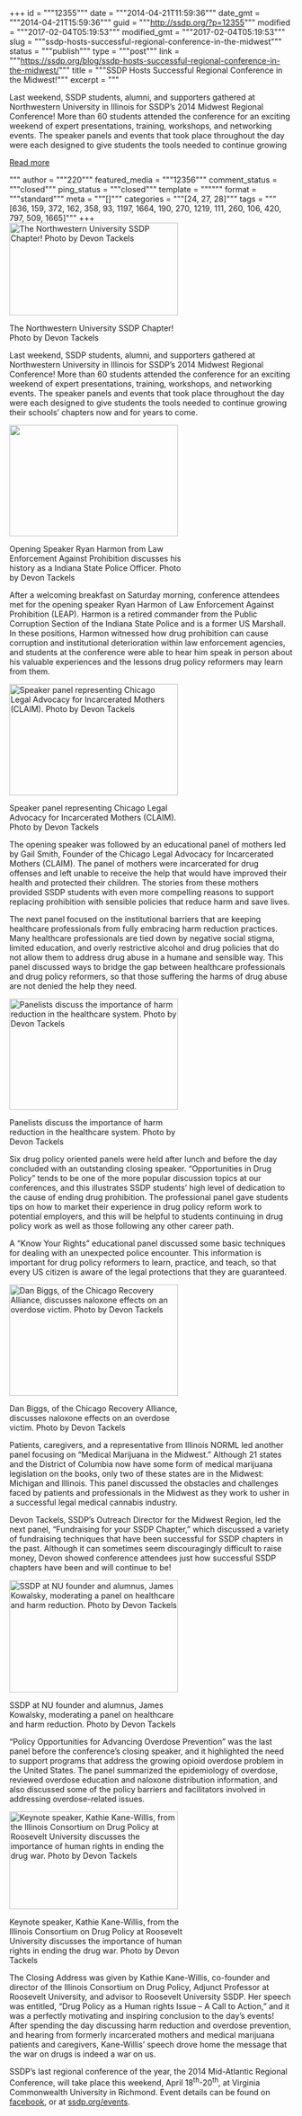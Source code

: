 +++
id = """12355"""
date = """2014-04-21T11:59:36"""
date_gmt = """2014-04-21T15:59:36"""
guid = """http://ssdp.org/?p=12355"""
modified = """2017-02-04T05:19:53"""
modified_gmt = """2017-02-04T05:19:53"""
slug = """ssdp-hosts-successful-regional-conference-in-the-midwest"""
status = """publish"""
type = """post"""
link = """https://ssdp.org/blog/ssdp-hosts-successful-regional-conference-in-the-midwest/"""
title = """SSDP Hosts Successful Regional Conference in the Midwest!"""
excerpt = """<p>Last weekend, SSDP students, alumni, and supporters gathered at Northwestern University in Illinois for SSDP’s 2014 Midwest Regional Conference! More than 60 students attended the conference for an exciting weekend of expert presentations, training, workshops, and networking events. The speaker panels and events that took place throughout the day were each designed to give students the tools needed to continue growing</p>
<div class="h10"></div>
<p><a class="more-link2 flat" href="https://ssdp.org/blog/ssdp-hosts-successful-regional-conference-in-the-midwest/">Read more</a></p>
"""
author = """220"""
featured_media = """12356"""
comment_status = """closed"""
ping_status = """closed"""
template = """"""
format = """standard"""
meta = """[]"""
categories = """[24, 27, 28]"""
tags = """[636, 159, 372, 162, 358, 93, 1197, 1664, 190, 270, 1219, 111, 260, 106, 420, 797, 509, 1665]"""
+++
<div id="attachment_12356" style="width: 310px" class="wp-caption alignright"><a href="/assets/mwrc-1.jpg"><img class="wp-image-12356 size-medium" src="http://ssdp.org/assets/mwrc-1-300x165.jpg" alt="The Northwestern University SSDP Chapter! Photo by Devon Tackels" width="300" height="165" /></a><p class="wp-caption-text">The Northwestern University SSDP Chapter! Photo by Devon Tackels</p></div>



Last weekend, SSDP students, alumni, and supporters gathered at Northwestern University in Illinois for SSDP’s 2014 Midwest Regional Conference! More than 60 students attended the conference for an exciting weekend of expert presentations, training, workshops, and networking events. The speaker panels and events that took place throughout the day were each designed to give students the tools needed to continue growing their schools’ chapters now and for years to come.



<div id="attachment_12359" style="width: 310px" class="wp-caption alignleft"><a href="/assets/mwrc-4-harmon.jpg"><img class="wp-image-12359 size-medium" src="http://ssdp.org/assets/mwrc-4-harmon-300x198.jpg" alt="" width="300" height="198" /></a><p class="wp-caption-text">Opening Speaker Ryan Harmon from Law Enforcement Against Prohibition discusses his history as a Indiana State Police Officer. Photo by Devon Tackels</p></div>



After a welcoming breakfast on Saturday morning, conference attendees met for the opening speaker Ryan Harmon of Law Enforcement Against Prohibition (LEAP). Harmon is a retired commander from the Public Corruption Section of the Indiana State Police and is a former US Marshall. In these positions, Harmon witnessed how drug prohibition can cause corruption and institutional deterioration within law enforcement agencies, and students at the conference were able to hear him speak in person about his valuable experiences and the lessons drug policy reformers may learn from them.



<div id="attachment_12357" style="width: 310px" class="wp-caption alignright"><a href="http://ssdp.org/assets/mwrc-CLAIM-pic-2.jpg"><img class="wp-image-12357 size-medium" src="http://ssdp.org/assets/mwrc-CLAIM-pic-2-300x198.jpg" alt="Speaker panel representing Chicago Legal Advocacy for Incarcerated Mothers (CLAIM). Photo by Devon Tackels" width="300" height="198" /></a><p class="wp-caption-text">Speaker panel representing Chicago Legal Advocacy for Incarcerated Mothers (CLAIM). Photo by Devon Tackels</p></div>



The opening speaker was followed by an educational panel of mothers led by Gail Smith, Founder of the Chicago Legal Advocacy for Incarcerated Mothers (CLAIM). The panel of mothers were incarcerated for drug offenses and left unable to receive the help that would have improved their health and protected their children. The stories from these mothers provided SSDP students with even more compelling reasons to support replacing prohibition with sensible policies that reduce harm and save lives.



The next panel focused on the institutional barriers that are keeping healthcare professionals from fully embracing harm reduction practices. Many healthcare professionals are tied down by negative social stigma, limited education, and overly restrictive alcohol and drug policies that do not allow them to address drug abuse in a humane and sensible way. This panel discussed ways to bridge the gap between healthcare professionals and drug policy reformers, so that those suffering the harms of drug abuse are not denied the help they need.



<div id="attachment_12358" style="width: 310px" class="wp-caption alignleft"><a href="http://ssdp.org/assets/mwrc-6-healthcare.jpg"><img class="wp-image-12358 size-medium" src="http://ssdp.org/assets/mwrc-6-healthcare-300x198.jpg" alt="Panelists discuss the importance of harm reduction in the healthcare system. Photo by Devon Tackels" width="300" height="198" /></a><p class="wp-caption-text">Panelists discuss the importance of harm reduction in the healthcare system. Photo by Devon Tackels</p></div>



Six drug policy oriented panels were held after lunch and before the day concluded with an outstanding closing speaker. “Opportunities in Drug Policy” tends to be one of the more popular discussion topics at our conferences, and this illustrates SSDP students’ high level of dedication to the cause of ending drug prohibition. The professional panel gave students tips on how to market their experience in drug policy reform work to potential employers, and this will be helpful to students continuing in drug policy work as well as those following any other career path.



A “Know Your Rights” educational panel discussed some basic techniques for dealing with an unexpected police encounter. This information is important for drug policy reformers to learn, practice, and teach, so that every US citizen is aware of the legal protections that they are guaranteed.



<div id="attachment_12362" style="width: 310px" class="wp-caption alignright"><a href="http://ssdp.org/assets/mwrc-7-naloxone.jpg"><img class="wp-image-12362 size-medium" src="http://ssdp.org/assets/mwrc-7-naloxone-300x198.jpg" alt="Dan Biggs, of the Chicago Recovery Alliance, discusses naloxone effects on an overdose victim. Photo by Devon Tackels" width="300" height="198" /></a><p class="wp-caption-text">Dan Biggs, of the Chicago Recovery Alliance, discusses naloxone effects on an overdose victim. Photo by Devon Tackels</p></div>



Patients, caregivers, and a representative from Illinois NORML led another panel focusing on “Medical Marijuana in the Midwest.” Although 21 states and the District of Columbia now have some form of medical marijuana legislation on the books, only two of these states are in the Midwest: Michigan and Illinois. This panel discussed the obstacles and challenges faced by patients and professionals in the Midwest as they work to usher in a successful legal medical cannabis industry.



Devon Tackels, SSDP’s Outreach Director for the Midwest Region, led the next panel, “Fundraising for your SSDP Chapter,” which discussed a variety of fundraising techniques that have been successful for SSDP chapters in the past. Although it can sometimes seem discouragingly difficult to raise money, Devon showed conference attendees just how successful SSDP chapters have been and will continue to be!



<div id="attachment_12360" style="width: 310px" class="wp-caption alignleft"><a href="http://ssdp.org/assets/mwrc-6.jpg"><img class="wp-image-12360 size-medium" src="http://ssdp.org/assets/mwrc-6-300x200.jpg" alt="SSDP at NU founder and alumnus, James Kowalsky, moderating a panel on healthcare and harm reduction. Photo by Devon Tackels" width="300" height="200" /></a><p class="wp-caption-text">SSDP at NU founder and alumnus, James Kowalsky, moderating a panel on healthcare and harm reduction. Photo by Devon Tackels</p></div>



“Policy Opportunities for Advancing Overdose Prevention” was the last panel before the conference’s closing speaker, and it highlighted the need to support programs that address the growing opioid overdose problem in the United States. The panel summarized the epidemiology of overdose, reviewed overdose education and naloxone distribution information, and also discussed some of the policy barriers and facilitators involved in addressing overdose-related issues.



<div id="attachment_12361" style="width: 310px" class="wp-caption alignright"><a href="http://ssdp.org/assets/mwrc-8.jpg"><img class="wp-image-12361 size-medium" src="http://ssdp.org/assets/mwrc-8-300x174.jpg" alt="Keynote speaker, Kathie Kane-Willis, from the Illinois Consortium on Drug Policy at Roosevelt University discusses the importance of human rights in ending the drug war. Photo by Devon Tackels" width="300" height="174" /></a><p class="wp-caption-text">Keynote speaker, Kathie Kane-Willis, from the Illinois Consortium on Drug Policy at Roosevelt University discusses the importance of human rights in ending the drug war. Photo by Devon Tackels</p></div>



The Closing Address was given by Kathie Kane-Willis, co-founder and director of the Illinois Consortium on Drug Policy, Adjunct Professor at Roosevelt University, and advisor to Roosevelt University SSDP. Her speech was entitled, “Drug Policy as a Human rights Issue – A Call to Action,” and it was a perfectly motivating and inspiring conclusion to the day’s events! After spending the day discussing harm reduction and overdose prevention, and hearing from formerly incarcerated mothers and medical marijuana patients and caregivers, Kane-Willis’ speech drove home the message that the war on drugs is indeed a war on us.



SSDP’s last regional conference of the year, the 2014 Mid-Atlantic Regional Conference, will take place this weekend, April 18<sup>th</sup>-20<sup>th</sup>, at Virginia Commonwealth University in Richmond. Event details can be found on <a href="https://www.facebook.com/events/1413132638932682/">facebook</a>, or at <a href="http://ssdp.org/events/2014-ssdp-regional-conferences/">ssdp.org/events</a>.
